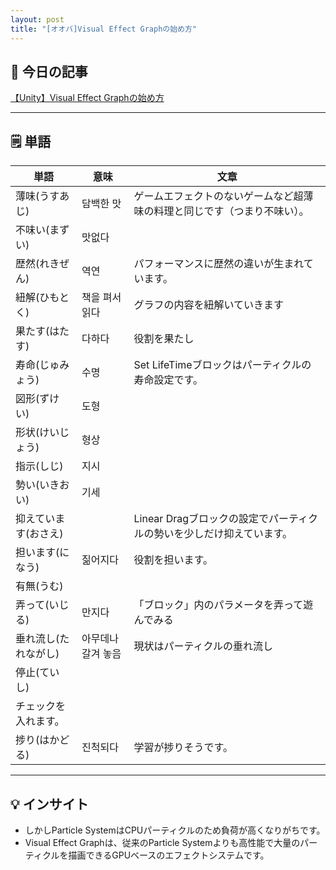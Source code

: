 ```yaml
---
layout: post
title: "[オオバ]Visual Effect Graphの始め方"
---
```


## 📖 今日の記事  
[【Unity】Visual Effect Graphの始め方](https://shibuya24.info/entry/unity-start-vfxgraph)

---

## 🗒️ 単語

| 単語          | 意味         | 文章                                       |
| ----------- | ---------- | ---------------------------------------- |
| 薄味(うすあじ)    | 담백한 맛      | ゲームエフェクトのないゲームなど超薄味の料理と同じです（つまり不味い）。     |
| 不味い(まずい)    | 맛없다        |                                          |
| 歴然(れきぜん)    | 역연         | パフォーマンスに歴然の違いが生まれています。                   |
| 紐解(ひもとく)    | 책을 펴서 읽다   | グラフの内容を紐解いていきます                          |
| 果たす(はたす)    | 다하다        | 役割を果たし                                   |
| 寿命(じゅみょう)   | 수명         | Set LifeTimeブロックはパーティクルの寿命設定です。          |
| 図形(ずけい)     | 도형         |                                          |
| 形状(けいじょう)   | 형상         |                                          |
| 指示(しじ)      | 지시         |                                          |
| 勢い(いきおい)    | 기세         |                                          |
| 抑えています(おさえ) |            | Linear Dragブロックの設定でパーティクルの勢いを少しだけ抑えています。 |
| 担います(になう)   | 짊어지다       | 役割を担います。                                 |
| 有無(うむ)      |            |                                          |
| 弄って(いじる)    | 만지다        | 「ブロック」内のパラメータを弄って遊んでみる                   |
| 垂れ流し(たれながし) | 아무데나 갈겨 놓음 | 現状はパーティクルの垂れ流し                           |
| 停止(ていし)     |            |                                          |
| チェックを入れます。  |            |                                          |
| 捗り(はかどる)    | 진척되다       | 学習が捗りそうです。                               |





---

## 💡 インサイト

- しかしParticle SystemはCPUパーティクルのため負荷が高くなりがちです。
- Visual Effect Graphは、従来のParticle Systemよりも高性能で大量のパーティクルを描画できるGPUベースのエフェクトシステムです。

